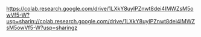 https://colab.research.google.com/drive/1LXkY8uyIPZnwt8dei4IMWZsM5owVf5-W?usp=sharin://colab.research.google.com/drive/1LXkY8uyIPZnwt8dei4IMWZsM5owVf5-W?usp=sharingz
